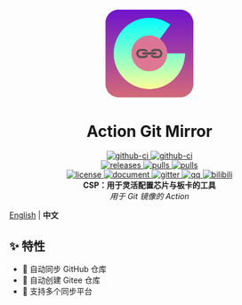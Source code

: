<div align="center">
    <a href="https://csplink.github.io">
        <img width="160" heigth="160" src="https://raw.githubusercontent.com/csplink/csp/master/Apps/CSP.Apps.Dev/Resources/Images/logo.svg" alt="logo" />
    </a>
    <h1>Action Git Mirror</h1>
    <div>
        <a href="https://github.com/csplink/action_git_mirror/actions?query=workflow%3A%F0%9F%92%95mirror">
            <img src="https://img.shields.io/github/actions/workflow/status/csplink/action_git_mirror/mirror.yml?branch=master&style=flat&label=mirror" alt="github-ci" />
        </a>
        <a href="https://github.com/csplink/action_git_mirror/actions?query=workflow%3A%F0%9F%94%96release">
            <img src="https://img.shields.io/github/actions/workflow/status/csplink/action_git_mirror/release.yml?branch=master&style=flat&label=release" alt="github-ci" />
        </a>
    </div>
    <div>
        <a href="https://github.com/csplink/action_git_mirror/releases">
            <img src="https://img.shields.io/github/release/csplink/action_git_mirror.svg?style=flat" alt="releases" />
        </a>
        <a href="https://github.com/csplink/action_git_mirror/pulls">
            <img src="https://img.shields.io/github/issues-pr/csplink/action_git_mirror.svg" alt="pulls" />
        </a>
        <a href="https://github.com/csplink/action_git_mirror/issues">
            <img src="https://img.shields.io/github/issues/csplink/action_git_mirror.svg" alt="pulls" />
        </a>
    </div>
    <div>
        <a href="https://github.com/csplink/action_git_mirror/blob/master/LICENSE">
            <img src="https://img.shields.io/github/license/csplink/action_git_mirror.svg?colorB=f48041&style=flat" alt="license" />
        </a>
        <a href="https://csplink.github.io">
            <img src="https://img.shields.io/badge/wiki-document-blue?style=flat" alt="document" />
        </a>
        <a href="https://gitter.im/csplink/community">
            <img src="https://badges.gitter.im/csplink/csp.svg" alt="gitter" />
        </a>
        <a href="https://jq.qq.com/?_wv=1027&k=CWt7TZln">
            <img src="https://img.shields.io/badge/chat-on%20QQ-ff69b4.svg?style=flat" alt="qq" />
        </a>
        <a href="https://space.bilibili.com/24969427/">
            <img src="https://img.shields.io/badge/video-bilibili-FB7299?style=flat" alt="bilibili" />
        </a>
    </div>
    <b>CSP：用于灵活配置芯片与板卡的工具</b><br/>
    <i>用于 Git 镜像的 Action</i><br/>
</div>

[English](README.md) | **中文**

## ✨ 特性

- 🚚 自动同步 GitHub 仓库
- 👷 自动创建 Gitee 仓库
- 🎹 支持多个同步平台
